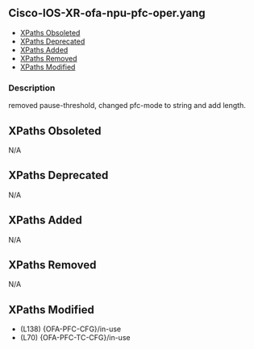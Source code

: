 ## Cisco-IOS-XR-ofa-npu-pfc-oper.yang

- [XPaths Obsoleted](#xpaths-obsoleted)
- [XPaths Deprecated](#xpaths-deprecated)
- [XPaths Added](#xpaths-added)
- [XPaths Removed](#xpaths-removed)
- [XPaths Modified](#xpaths-modified)

### Description

removed pause-threshold, changed pfc-mode to string and add length.

## XPaths Obsoleted

N/A

## XPaths Deprecated

N/A

## XPaths Added

N/A

## XPaths Removed

N/A

## XPaths Modified

- (L138)	{OFA-PFC-CFG}/in-use
- (L70)	{OFA-PFC-TC-CFG}/in-use

